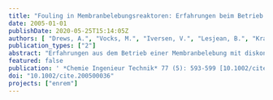 ```yaml
---
title: "Fouling in Membranbelebungsreaktoren: Erfahrungen beim Betrieb mit diskontinuierlichem Schlammabzug"
date: 2005-01-01
publishDate: 2020-05-25T15:14:05Z
authors: [ "Drews, A.", "Vocks, M.", "Iversen, V.", "Lesjean, B.", "Kraume, M." ]
publication_types: ["2"]
abstract: "Erfahrungen aus dem Betrieb einer Membranbelebung mit diskontinuierlichem Schlammabzug werden vorgestellt. Das Ziel ist, den Einfluss der Betriebsbedingungen auf Fouling und den Abbau extrazellulärer polymerer Substanzen zu bestimmen sowie mit bekannten Zusammenhängen aus Anlagen mit kontinuierlichem Abzug zu vergleichen."
featured: false
publication: ' *Chemie Ingenieur Technik* 77 (5): 593-599 [10.1002/cite.200500036](https://doi.org/10.1002/cite.200500036)'
doi: "10.1002/cite.200500036"
projects: ["enrem"]
---
```



